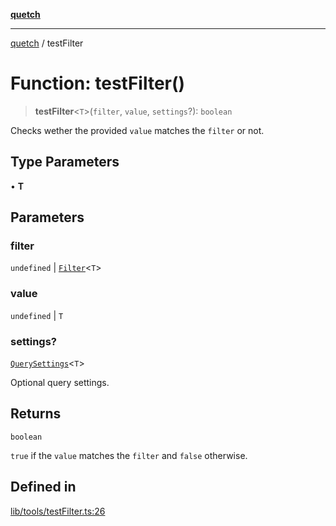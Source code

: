 [**quetch**](../README.md)

***

[quetch](../README.md) / testFilter

# Function: testFilter()

> **testFilter**\<`T`\>(`filter`, `value`, `settings`?): `boolean`

Checks wether the provided `value` matches the `filter` or not.

## Type Parameters

• **T**

## Parameters

### filter

`undefined` | [`Filter`](../type-aliases/Filter.md)\<`T`\>

### value

`undefined` | `T`

### settings?

[`QuerySettings`](../type-aliases/QuerySettings.md)\<`T`\>

Optional query settings.

## Returns

`boolean`

`true` if the `value` matches the `filter` and `false` otherwise.

## Defined in

[lib/tools/testFilter.ts:26](https://github.com/nevoland/quetch/blob/6249acbaaaaaeed54f7d39c2e784b6176249eef9/lib/tools/testFilter.ts#L26)
